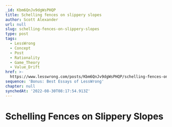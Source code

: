 ```yaml
---
_id: Kbm6QnJv9dgWsPHQP
title: Schelling fences on slippery slopes
author: Scott Alexander
url: null
slug: schelling-fences-on-slippery-slopes
type: post
tags:
  - LessWrong
  - Concept
  - Post
  - Rationality
  - Game_Theory
  - Value_Drift
href: >-
  https://www.lesswrong.com/posts/Kbm6QnJv9dgWsPHQP/schelling-fences-on-slippery-slopes
sequence: 'Bonus: Best Essays of LessWrong'
chapter: null
synchedAt: '2022-08-30T08:17:54.913Z'
---
```


# Schelling Fences on Slippery Slopes
